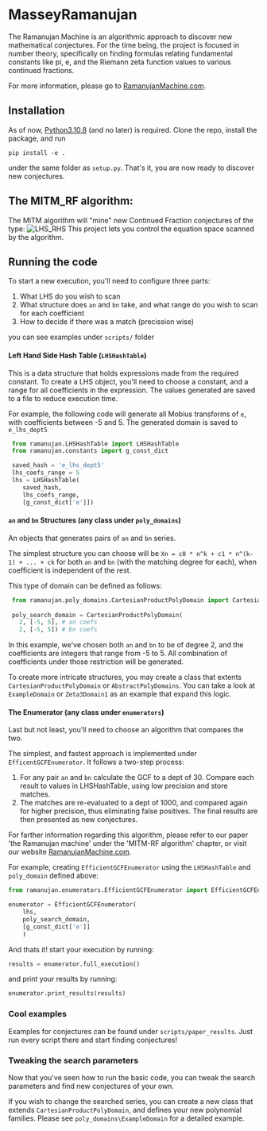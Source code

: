 # MasseyRamanujan

The Ramanujan Machine is an algorithmic approach to discover new mathematical conjectures. For the time being, the 
project is focused in number theory, specifically on finding formulas relating fundamental constants like pi, e, and 
the Riemann zeta function values to various continued fractions.

For more information, please go to [RamanujanMachine.com](https://www.RamanujanMachine.com).

## Installation

As of now, [Python3.10.8](https://www.python.org/downloads/release/python-3108/) (and no later) is required. Clone the repo, install the package, and run
```
pip install -e .
```
under the same folder as `setup.py`. That's it, you are now ready to discover new conjectures.

## The MITM_RF algorithm: 
The MITM algorithm will "mine" new Continued Fraction conjectures of the type:
![LHS_RHS](images/LHS_RHS.png)
This project lets you control the equation space scanned by the algorithm.

## Running the code

To start a new execution, you'll need to configure three parts:
1. What LHS do you wish to scan
2. What structure does `an` and `bn` take, and what range do you wish to scan for each coefficient
3. How to decide if there was a match (precission wise) 

you can see examples under `scripts/` folder

#### Left Hand Side Hash Table (`LHSHashTable`) 
This is a data structure that holds expressions made from the required constant.
To create a LHS object, you'll need to choose a constant, and a range for all coefficients in the expression.
The values generated are saved to a file to reduce execution time.

For example, the following code will generate all Mobius transforms of `e`, with coefficients between -5 and 5.
The generated domain is saved to `e_lhs_dept5`
```python
 from ramanujan.LHSHashTable import LHSHashTable
 from ramanujan.constants import g_const_dict

 saved_hash = 'e_lhs_dept5'
 lhs_coefs_range = 5
 lhs = LHSHashTable(
    saved_hash,
    lhs_coefs_range,
    [g_const_dict['e']])
```

#### `an` and `bn` Structures (any class under `poly_domains`) 
An objects that generates pairs of `an` and `bn` series.

The simplest structure you can choose will be `Xn = c0 * n^k + c1 * n^(k-1) + ... + ck` for both `an` and `bn` (with the
matching degree for each), when coefficient is independent of the rest. 

This type of domain can be defined as follows:
 ```python
  from ramanujan.poly_domains.CartesianProductPolyDomain import CartesianProductPolyDomain
  
  poly_search_domain = CartesianProductPolyDomain(
    2, [-5, 5], # an coefs
    2, [-5, 5]) # bn coefs
```
In this example, we've chosen both `an` and `bn` to be of degree 2, and the coefficients are integers that range from
-5 to 5. All combination of coefficients under those restriction will be generated.

To create more intricate structures, you may create a class that extents `CartesianProductPolyDomain` or 
`AbstractPolyDomains`. You can take a look at `ExampleDomain` or `Zeta3Domain1` as an example that expand this logic.

#### The Enumerator (any class under `enumerators`)
Last but not least, you'll need to choose an algorithm that compares the two. 

The simplest, and fastest approach is implemented under `EfficentGCFEnumerator`. It follows a two-step process:
1. For any pair `an` and `bn` calculate the GCF to a dept of 30. Compare each result to values in LHSHashTable, using 
   low precision and store matches.
2. The matches are re-evaluated to a dept of 1000, and compared again for higher precision, thus eliminating false 
   positives. The final results are then presented as new conjectures.
   
For farther information regarding this algorithm, please refer to our paper 'the Ramanujan machine' under 
the 'MITM-RF algorithm' chapter, or visit our website [RamanujanMachine.com](https://www.RamanujanMachine.com).

For example, creating `EfficientGCFEnumerator` using the `LHSHashTable` and `poly_domain` defined above:
```python
from ramanujan.enumerators.EfficientGCFEnumerator import EfficientGCFEnumerator

enumerator = EfficientGCFEnumerator(
    lhs,
    poly_search_domain,
    [g_const_dict['e']]
    )
```

And thats it! start your execution by running:
```python
results = enumerator.full_execution()
```
and print your results by running:
```python
enumerator.print_results(results)
```

### Cool examples
Examples for conjectures can be found under `scripts/paper_results`. Just run every script there and start finding
conjectures!

### Tweaking the search parameters

Now that you've seen how to run the basic code, you can tweak the search parameters and find new conjectures of your own.

If you wish to change the searched series, you can create a new class that extends `CartesianProductPolyDomain`,
and defines your new polynomial families. Please see `poly_domains\ExampleDomain` for a detailed example.
